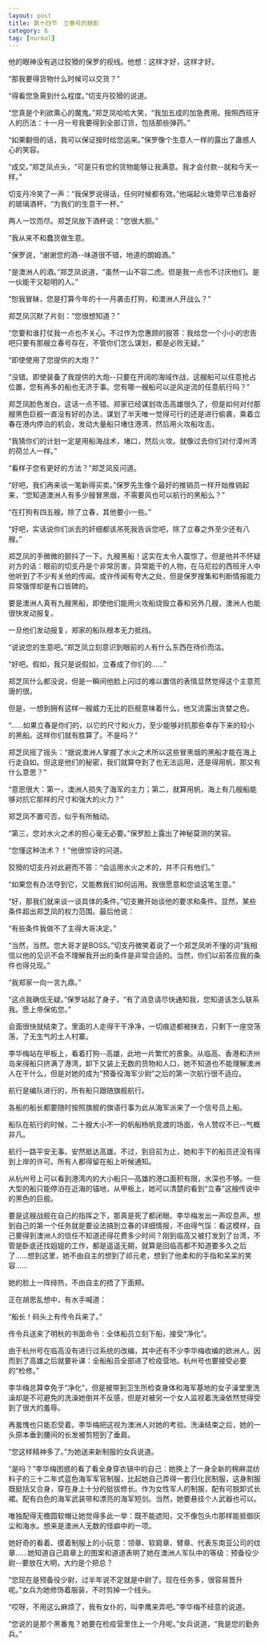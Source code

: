 ```yaml
---
layout: post
title: 第十四节　立春号的魅影
category: 6
tag: [normal]
---
```


他的眼神没有逃过狡猾的保罗的视线。他想：这样才好，这样才好。

“那我要得货物什么时候可以交货？”

“得看您急需到什么程度。”切支丹狡猾的说道。

“您真是个利欲熏心的魔鬼。”郑芝凤哈哈大笑，“我加五成的加急费用。按照西班牙人的历法：十一月一号我要得到全部订货，包括那些弹药。”

“如果翻倍的话，我可以保证按时给您运来。”保罗像个生意人一样的露出了蛊惑人心的笑容。

“成交。”郑芝凤点头，“可是只有您的货物能够让我满意。我才会付款--就和今天一样。”

切支丹冷笑了一声：“我保罗说得话，任何时候都有效。”他端起火塘旁早已准备好的玻璃酒杯，“为我们的生意干一杯。”

两人一饮而尽。郑芝凤放下酒杯说：“您很大胆。”

“我从来不和蠢货做生意。

”保罗说，“谢谢您的酒--味道很不错，地道的朗姆酒。”

“是澳洲人的酒。”郑芝凤说道，“虽然一山不容二虎。但是我一点也不讨厌他们。是一伙能干又聪明的人。”

“恕我冒昧，您是打算今年的十一月袭击打狗，和澳洲人开战么？”

郑芝凤沉默了片刻：“您很想知道？”

“您要和谁打仗我一点也不关心。不过作为您惠顾的报答：我给您一个小小的忠告吧只要有那艘立春号存在，不管你们怎么谋划，都是必败无疑。”

“即使使用了您提供的大炮？”

“没错。即使装备了我提供的大炮--只要在开阔的海域作战，这艘船可以任意抢占位置，您有再多的船也无济于事。您有哪一艘船可以逆风逆流的任意航行吗？”

郑芝凤脸色发白，这话一点不错。郑家已经谋划攻击高雄很久了，但是如何对付那艘黑色巨舰一直没有好的办法，谋划了半天唯一觉得可行的还是进行偷袭，乘着立春在港内停泊的机会，发动大量船只堵住港湾，然后用火攻船攻击。

“我猜你们的计划一定是用船海战术，堵口，然后火攻。就像过去你们对付漳州湾的荷兰人一样。”

“看样子您有更好的方法？”郑芝凤反问道。

“好吧，我们再来谈一笔新得买卖。”保罗先生像个最好的推销员一样开始推销起来，“您知道澳洲人有多少艘冒黑烟，不需要风也可以航行的黑船么？”

“在打狗有四五艘。除了立春，其他要小一些。”

“好吧，实话说你们派去的奸细都该吊死我告诉您吧，除了立春之外至少还有八艘。”

郑芝凤的手微微的颤抖了一下。九艘黑船！这实在太令人震惊了。但是他并不怀疑对方的话：眼前的切支丹是个非常厉害，异常能干的人物，在马尼拉的西班牙人中他听到了不少有关他的传闻。或许传闻有夸大之处，但是保罗搜集和判断情报能力异常强悍却是有口皆碑的。

要是澳洲人真有九艘黑船，即使他们能用火攻船烧毁立春和另外几艘，澳洲人也能很快发动报复。

一旦他们发动报复，郑家的船队根本无力抵挡。

“说说您的生意吧。”郑芝凤立刻意识到眼前的人有什么东西在待价而沽。

“好吧。假如，我只是说假如，立春成了你们的……”

郑芝凤什么都没说，但是一瞬间他脸上闪过的难以置信的表情显然觉得这个主意荒唐的很。

但是，一想到拥有这样一艘威力无比的巨舰意味着什么，他又流露出贪婪之色。

“……如果立春是你们的，以它的尺寸和火力，至少能够对抗那些幸存下来的较小的黑船。这样你们就有胜算了。不是吗？”

郑芝凤摇了摇头：“据说澳洲人掌握了水火之术所以这些冒黑烟的黑船才能在海上行走自如。但这是他们的秘密，我们就算夺到了也无法运用，还是得用帆，那又有什么意思？”

“意思很大：第一，澳洲人损失了海军的主力；第二，就算用帆，海上有几艘船能够对抗它那样的尺寸和强大的火力？”

郑芝凤不置可否，似乎有所触动。

“第三，您对水火之术的担心毫无必要。”保罗脸上露出了神秘莫测的笑容。

“您懂这种法术？！”他很惊讶的问道。

狡猾的切支丹对此避而不答：“会运用水火之术的，并不只有他们。”

“如果您有办法夺到它，又能教我们如何运用。我很愿意和您谈这笔生意。”

“好，那我们就来谈一谈具体的条件。”切支撇开始谈他的要求和条件。显然，某些条件超出郑芝凤的权力范围。最后他说：

“有些条件我做不了主得大哥决定。”

“当然，当然。您大哥才是BOSS。”切支丹微笑着说了一个郑芝凤听不懂的词“我相信以他的见识不会不理解我开出的条件是非常合适的。当然，你们以前答应我的条件也得兑现。”

“我郑家一向一言九鼎。”

“这点我确信无疑。”保罗站起了身子，“有了消息请尽快通知我，您知道该怎么联系我。愿上帝保佑您。”

会面很快就结束了。里面的人走得干干净净，一切痕迹都被抹去，只剩下一座空荡荡，了无生气的土人村寨。

李华梅站在甲板上，看着打狗--高雄，此地一片繁忙的景象。从临高、香港和济州岛来得船只挤满了港湾，卸下又装上无数的货物和人口，她不知道也不能理解澳洲人在干什么，但是对她的成为“预备役海军少尉”之后的第一次航行很不适应。

航行是编队进行的，所有船只跟随旗舰航行。

各船的船长都要随时按照旗舰的旗语行事为此从海军派来了一个信号员上船。

船队在航行的时候，二十艘大小不一的帆船杨帆竞渡的场面，令人赞叹不已--气概非凡。

航行一路平安无事。安然抵达高雄。不过，到目前为止，她和手下的船员还没有得到上岸的许可。所有人都得留在船上听候通知。

从杭州号上可以看到港湾内的大小船只―高雄的港口面积有限，水深也不够。一些大型的船只能停泊在近海的锚地，从甲板上，她可以清楚的看到“立春”这艘传说中的黑色的巨舰。

要是这艘战舰在自己的指挥之下，那真是死了都闭眼。李华梅发出一声叹息声。想到自己的第一个任务就是要设法搞到立春的详细情报，不由得气馁：看这模样，自己要得到澳洲人的信任不知道还得花费多少时间？刚到临高又被打发到了台湾，不管是卧底还找姐姐的工作，都是遥遥无期，就算是回临高都不知道要多久之后了……想到这里，她不由自主的想到了祁元老，想到了他柔和的手指和呆呆的笑容……

她的脸上一阵绯热，不由自主的捂了下面颊。

正在胡思乱想中，有水手喊道：

“船长！码头上有传令兵来了。”

传令兵送来了明秋的书面命令：全体船员立刻下船，接受“净化”。

由于杭州号在临高没有进行过系统的改编，其中还有不少李华梅收编的欧洲人。因而到了高雄之后就要补课：全船船员全部进了检疫营地。杭州号也要接受必要的“检修。”

李华梅总算幸免于“净化”，但是被带到卫生所检查身体和海军基地的女子澡堂里洗澡却是不可避免的洗澡她倒并不反感，但是对被另一个女人监视着洗澡依然觉得受到了很大的羞辱。

再羞愧也只能忍受着。李华梅把这视为澳洲人对她的考验。洗澡结束之后，她的一头原本垂到腰间的长发被剪短到了垂肩。

“您这样精神多了。”为她送来新制服的女兵说道。

“是吗？”李华梅困惑的看了看全身穿衣镜中的自己：她换上了一身全新的棉麻混纺料子的三十二年式蓝色海军军官制服，比起她自己弄得一套归化民制服，这身制服既挺括又合身，穿在身上十分的挺拔修长。作为女性军人的制服，配有可脱卸式长裙。配有白色的海军武装带和漂亮的海军短剑。当然，她要悬挂个人武器也可以。

唯独配得无檐圆软帽让她觉得多此一举：既不能遮阳，又不像包头巾那样能抵御灰尘和海水。想来是澳洲人无数的怪癖中的一项。

她好奇的看着、摸着制服上的小玩意：领章、软肩章、臂章、代表东南亚公司的纹章……她知道自己肩章上的图案和道道表明了她在澳洲人军队中的等级：预备役少尉--要放在大明，大约是个把总？

“您现在是预备役少尉，过半年说不定就是中尉了。现在任务多，很容易晋升呢。”女兵为她修饰着服装，不时剪掉一个线头。

“哎呀，不用这么麻烦了，我有女仆的，叫李鹰来弄吧。”李华梅不经意的说道。

“您说的是那个黑番鬼？她要在检疫营里住上一个月呢。”女兵说道，“我是您的勤务兵。”